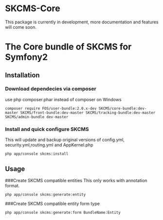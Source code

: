 SKCMS-Core
==========

This package is currently in development, more documentation and features will come soon.


# The Core bundle of SKCMS for Symfony2

## Installation

### Download dependecies via composer
use php composer.phar instead of composer on Windows
```
composer require FOS/user-bundle:2.0.x-dev SKCMS/core-bundle:dev-master SKCMS/front-bundle:dev-master SKCMS/tracking-bundle:dev-master SKCMS/admin-bundle dev-master
```
### Install and quick configure SKCMS
This will update and backup original versions of config.yml, security.yml,routing.yml and AppKernel.php
```
php app/console skcms:install
```


## Usage
###Create SKCMS compatible entities 
This only works with annotation format.
```
php app/console skcms:generate:entity
```

###Create SKCMS compatible entity form type 

```
php app/console skcms:generate:form BundleName:Entity
```

